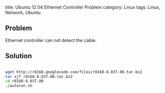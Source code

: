 title: Ubuntu 12.04 Ethernet Controller Problem
category: Linux
tags: Linux, Network, Ubuntu


## Problem

Ethernet controller can not detect the cable.

## Solution

``` bash

wget http://r8168.googlecode.com/files/r8168-8.037.00.tar.bz2
tar xjf r8168-8.037.00.tar.bz2
cd r8168-8.037.00
./autorun.sh

```

